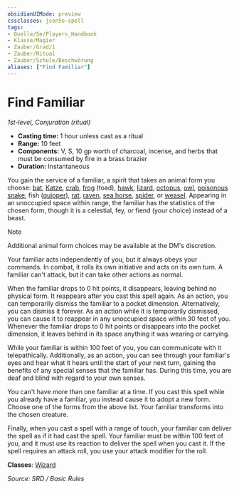 ```yaml
---
obsidianUIMode: preview
cssclasses: json5e-spell
tags:
- Quelle/5e/Players_Handbook
- Klasse/Magier
- Zauber/Grad/1
- Zauber/Ritual
- Zauber/Schule/Beschwörung
aliases: ["Find Familiar"]
---
```

# Find Familiar
*1st-level, Conjuration (ritual)*  

- **Casting time:** 1 hour unless cast as a ritual
- **Range:** 10 feet
- **Components:** V, S, 10 gp worth of charcoal, incense, and herbs that must be consumed by fire in a brass brazier
- **Duration:** Instantaneous

You gain the service of a familiar, a spirit that takes an animal form you choose: [bat](../Bestiarium/Bestien/bat.md), [Katze](../Bestiarium/Bestien/Katze.md), [crab](../Bestiarium/Bestien/crab.md), [frog](../Bestiarium/Bestien/frog.md) (toad), [hawk](../Bestiarium/Bestien/hawk.md), [lizard](../Bestiarium/Bestien/lizard.md), [octopus](../Bestiarium/Bestien/octopus.md), [owl](../Bestiarium/Bestien/owl.md), [poisonous snake](../Bestiarium/Bestien/poisonous-snake.md), fish ([quipper](../Bestiarium/Bestien/quipper.md)), [rat](../Bestiarium/Bestien/rat.md), [raven](../Bestiarium/Bestien/raven.md), [sea horse](../Bestiarium/Bestien/seahorse.md), [spider](../Bestiarium/Bestien/spider.md), or [weasel](../Bestiarium/Bestien/weasel.md). Appearing in an unoccupied space within range, the familiar has the statistics of the chosen form, though it is a celestial, fey, or fiend (your choice) instead of a beast.

> [!note]
> Additional animal form choices may be available at the DM's discretion.

Your familiar acts independently of you, but it always obeys your commands. In combat, it rolls its own initiative and acts on its own turn. A familiar can't attack, but it can take other actions as normal.

When the familiar drops to 0 hit points, it disappears, leaving behind no physical form. It reappears after you cast this spell again. As an action, you can temporarily dismiss the familiar to a pocket dimension. Alternatively, you can dismiss it forever. As an action while it is temporarily dismissed, you can cause it to reappear in any unoccupied space within 30 feet of you. Whenever the familiar drops to 0 hit points or disappears into the pocket dimension, it leaves behind in its space anything it was wearing or carrying.

While your familiar is within 100 feet of you, you can communicate with it telepathically. Additionally, as an action, you can see through your familiar's eyes and hear what it hears until the start of your next turn, gaining the benefits of any special senses that the familiar has. During this time, you are deaf and blind with regard to your own senses.

You can't have more than one familiar at a time. If you cast this spell while you already have a familiar, you instead cause it to adopt a new form. Choose one of the forms from the above list. Your familiar transforms into the chosen creature.

Finally, when you cast a spell with a range of touch, your familiar can deliver the spell as if it had cast the spell. Your familiar must be within 100 feet of you, and it must use its reaction to deliver the spell when you cast it. If the spell requires an attack roll, you use your attack modifier for the roll.

**Classes**: [Wizard](../Klassen/Magier.md)

*Source: SRD / Basic Rules*